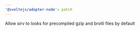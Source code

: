 ```yaml
---
'@sveltejs/adapter-node': patch
---
```


Allow sirv to looks for precompiled gzip and brotli files by default
